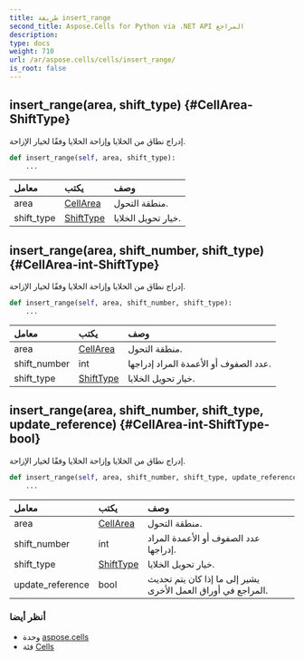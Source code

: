 ```yaml
---
title: طريقة insert_range
second_title: Aspose.Cells for Python via .NET API المراجع
description:
type: docs
weight: 710
url: /ar/aspose.cells/cells/insert_range/
is_root: false
---
```

##  insert_range(area, shift_type) {#CellArea-ShiftType}
إدراج نطاق من الخلايا وإزاحة الخلايا وفقًا لخيار الإزاحة.



```python
def insert_range(self, area, shift_type):
    ...
```


| معامل| يكتب| وصف|
| :- | :- | :- |
| area | [CellArea](/cells/python-net/ar/aspose.cells/cellarea) | منطقة التحول.|
| shift_type | [ShiftType](/cells/python-net/ar/aspose.cells/shifttype) | خيار تحويل الخلايا.|


##  insert_range(area, shift_number, shift_type) {#CellArea-int-ShiftType}
إدراج نطاق من الخلايا وإزاحة الخلايا وفقًا لخيار الإزاحة.



```python
def insert_range(self, area, shift_number, shift_type):
    ...
```


| معامل| يكتب| وصف|
| :- | :- | :- |
| area | [CellArea](/cells/python-net/ar/aspose.cells/cellarea) | منطقة التحول.|
| shift_number | int | عدد الصفوف أو الأعمدة المراد إدراجها.|
| shift_type | [ShiftType](/cells/python-net/ar/aspose.cells/shifttype) | خيار تحويل الخلايا.|


##  insert_range(area, shift_number, shift_type, update_reference) {#CellArea-int-ShiftType-bool}
إدراج نطاق من الخلايا وإزاحة الخلايا وفقًا لخيار الإزاحة.



```python
def insert_range(self, area, shift_number, shift_type, update_reference):
    ...
```


| معامل| يكتب| وصف|
| :- | :- | :- |
| area | [CellArea](/cells/python-net/ar/aspose.cells/cellarea) | منطقة التحول.|
| shift_number | int | عدد الصفوف أو الأعمدة المراد إدراجها.|
| shift_type | [ShiftType](/cells/python-net/ar/aspose.cells/shifttype) | خيار تحويل الخلايا.|
| update_reference | bool | يشير إلى ما إذا كان يتم تحديث المراجع في أوراق العمل الأخرى.|



###  أنظر أيضا
* وحدة [aspose.cells](../../)
* فئة [Cells](/cells/python-net/ar/aspose.cells/cells)
